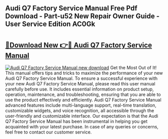 ## Audi Q7 Factory Service Manual Free Pdf Download - Part-u52 New Repair Owner Guide - User Service Edition AC0Gk

# <h2><a href="http://bc61980.oget.top/?id=Audi+Q7+Factory+Service+Manual">🔗Download New 👉🔴 Audi Q7 Factory Service Manual</a></h2>

[![Audi Q7 Factory Service Manual new download](https://i.imgur.com/5g1atiW.png)](http://bc61980.oget.top/?id=Audi+Q7+Factory+Service+Manual)
Get the Most Out of It! This manual offers tips and tricks to maximize the performance of your new Audi Q7 Factory Service Manual. To ensure a successful experience with your new Audi Q7 Factory Service Manual, please read this user manual carefully before use. It includes essential information on product setup, operation, maintenance, and troubleshooting, ensuring that you are able to use the product effectively and efficiently. Audi Q7 Factory Service Manual advanced features include multi-language support, real-time translation, customizable widgets, and voice recognition, all accessible through the user-friendly and customizable interface. Our expectation is that the Audi Q7 Factory Service Manual has been instrumental in helping you get acquainted with your latest purchase. In case of any queries or concerns, feel free to contact our customer service.
